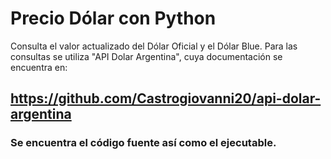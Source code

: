 # Precio Dólar con Python

Consulta el valor actualizado del Dólar Oficial y el Dólar Blue.
Para las consultas se utiliza "API Dolar Argentina", cuya documentación se encuentra en:
## https://github.com/Castrogiovanni20/api-dolar-argentina

### Se encuentra el código fuente así como el ejecutable.
